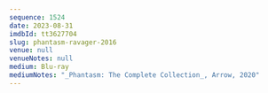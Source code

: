 ```yaml
---
sequence: 1524
date: 2023-08-31
imdbId: tt3627704
slug: phantasm-ravager-2016
venue: null
venueNotes: null
medium: Blu-ray
mediumNotes: "_Phantasm: The Complete Collection_, Arrow, 2020"
---
```

